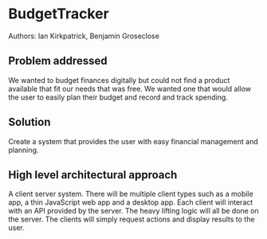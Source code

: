 # BudgetTracker

Authors: Ian Kirkpatrick, Benjamin Groseclose

## Problem addressed
We wanted to budget finances digitally but could not find a product available that fit our needs that was free. We wanted one that would allow the user to easily plan their budget and record and track spending.

## Solution
Create a system that provides the user with easy financial management and planning.

## High level architectural approach
A client server system. There will be multiple client types such as a mobile app, a thin JavaScript web app and a desktop app. Each client will interact with an API provided by the server. The heavy lifting logic will all be done on the server. The clients will simply request actions and display results to the user.
